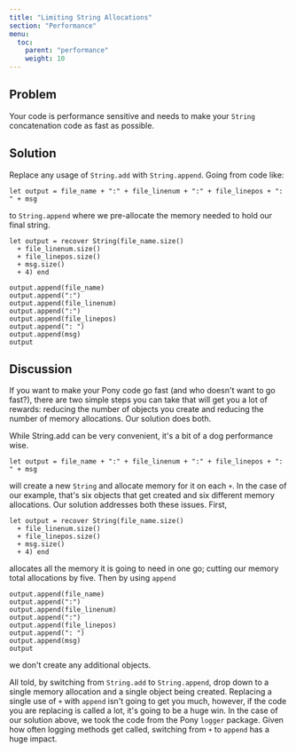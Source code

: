 ```yaml
---
title: "Limiting String Allocations"
section: "Performance"
menu:
  toc:
    parent: "performance"
    weight: 10
---
```

## Problem

Your code is performance sensitive and needs to make your `String` concatenation code as fast as possible.

## Solution

Replace any usage of `String.add` with `String.append`. Going from code like:

```pony
let output = file_name + ":" + file_linenum + ":" + file_linepos + ": " + msg
```

to `String.append` where we pre-allocate the memory needed to hold our final string.

```pony
let output = recover String(file_name.size()
  + file_linenum.size()
  + file_linepos.size()
  + msg.size()
  + 4) end

output.append(file_name)
output.append(":")
output.append(file_linenum)
output.append(":")
output.append(file_linepos)
output.append(": ")
output.append(msg)
output
```

## Discussion

If you want to make your Pony code go fast (and who doesn't want to go fast?), there are two simple steps you can take that will get you a lot of rewards: reducing the number of objects you create and reducing the number of memory allocations. Our solution does both.

While String.add can be very convenient, it's a bit of a dog performance wise.

```pony
let output = file_name + ":" + file_linenum + ":" + file_linepos + ": " + msg
```

will create a new `String` and allocate memory for it on each `+`. In the case of our example, that's six objects that get created and six different memory allocations. Our solution addresses both these issues. First,

```pony
let output = recover String(file_name.size()
  + file_linenum.size()
  + file_linepos.size()
  + msg.size()
  + 4) end
```

allocates all the memory it is going to need in one go; cutting our memory total allocations by five. Then by using `append`

```pony
output.append(file_name)
output.append(":")
output.append(file_linenum)
output.append(":")
output.append(file_linepos)
output.append(": ")
output.append(msg)
output
```

we don't create any additional objects.

All told, by switching from `String.add` to `String.append`, drop down to a single memory allocation and a single object being created. Replacing a single use of `+` with `append` isn't going to get you much, however, if the code you are replacing is called a lot, it's going to be a huge win. In the case of our solution above, we took the code from the Pony `logger` package. Given how often logging methods get called, switching from `+` to `append` has a huge impact.

